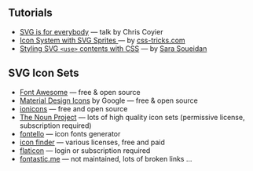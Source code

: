 
## Tutorials

- [SVG is for everybody](https://www.youtube.com/watch?v=w83XRCkMtHQ) — talk by Chris Coyier
- [Icon System with SVG Sprites ](https://css-tricks.com/svg-sprites-use-better-icon-fonts) — by [css-tricks.com](https://css-tricks.com/)
- [Styling SVG `<use>` contents with CSS](https://tympanus.net/codrops/2015/07/16/styling-svg-use-content-css/) — by [Sara Soueidan](https://tympanus.net/codrops/author/sarasoueidan/)

## SVG Icon Sets

- [Font Awesome](https://fontawesome.com/) — free & open source
- [Material Design Icons](https://design.google.com/icons/) by Google — free & open source
- [ionicons](https://ionicons.com/) — free and open source
- [The Noun Project](https://thenounproject.com/)  —  lots of high quality icon sets (permissive license, subscription required)
- [fontello](http://fontello.com/) — icon fonts generator
- [icon finder](https://www.iconfinder.com/) — various licenses, free and paid
- [flaticon](https://www.flaticon.com/)  — login or subscription required
- [fontastic.me](http://fontastic.me/)  — not maintained, lots of broken links ...



